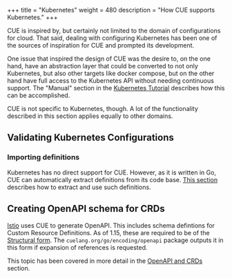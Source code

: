 +++
title = "Kubernetes"
weight = 480
description = "How CUE supports Kubernetes."
+++

CUE is inspired by, but certainly not limited to the domain
of configurations for cloud.
That said, dealing with configuring Kubernetes has been one of the
sources of inspiration for CUE and prompted its development.

One issue that inspired the design of CUE was the desire to, on the one hand,
have an abstraction layer that could be converted to not only Kubernetes,
but also other targets like docker compose, but on the other hand have full
access to the Kubernetes API without needing continuous support.
The "Manual" section in the
[Kubernetes Tutorial](/docs/tutorials/kubernetes)
describes how this can be accomplished.

CUE is not specific to Kubernetes, though.
A lot of the functionality described in this section applies equally
to other domains.


## Validating Kubernetes Configurations

### Importing definitions

Kubernetes has no direct support for CUE.
However, as it is written in Go, CUE can automatically extract definitions
from its  code base.
[This section](/docs/integrations/go#download-cue-definitions-from-go-packages)
describes how to extract and use such definitions.


## Creating OpenAPI schema for CRDs

[Istio](https://istio.io) uses CUE to generate OpenAPI.
This includes schema defintions for Custom Resource Definitions.
As of 1.15, these are required to be of the
[Structural form](https://kubernetes.io/blog/2019/06/20/crd-structural-schema/).
The `cuelang.org/go/encoding/openapi` package outputs it in this form
if expansion of references is requested.

This topic has been covered in more detail in the
[OpenAPI and CRDs](/docs/integrations/openapi) section.
